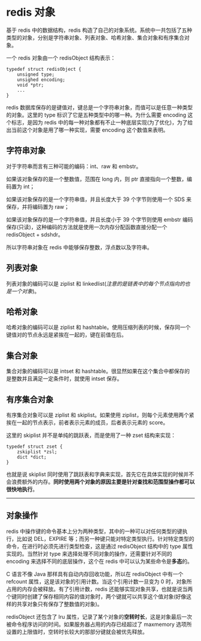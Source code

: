 # redis 对象

基于 redis 中的数据结构，redis 构造了自己的对象系统。系统中一共包括了五种类型的对象，分别是字符串对象、列表对象、哈希对象、集合对象和有序集合对象。

一个 redis 对象由一个 redisObject 结构表示：

```
typedef struct redisObject {
	unsigned type;
	unsighed encoding;
	void *ptr;
	...
}
```

redis 数据库保存的是键值对，键总是一个字符串对象，而值可以是任意一种类型的对象。这里的 type 标识了它是五种类型中的哪一种。为什么需要 encoding 这个标志，是因为 redis 中的每一种对象都有不止一种底层实现(为了优化)，为了给出当前这个对象是用了哪一种实现，需要 encoding 这个数值来表明。

## 字符串对象

对于字符串而言有三种可能的编码：int、raw 和 embstr。

如果该对象保存的是一个整数值，范围在 long 内，则 ptr 直接指向一个整数，编码置为 int；

如果该对象保存的是一个字符串值，并且长度大于 39 个字节则使用一个 SDS 来保存，并将编码置为 raw；

如果该对象保存的是一个字符串值，并且长度小于 39 个字节则使用 embstr 编码保存(只读)，这种编码的方法就是使用一次内存分配函数直接分配一个 redisObject + sdshdr。

所以字符串对象在 redis 中能够保存整数，浮点数以及字符串。

## 列表对象

列表对象的编码可以是 ziplist 和 linkedlist(*注意的是链表中的每个节点指向的也是一个对象*)。

## 哈希对象

哈希对象的编码可以是 ziplist 和 hashtable。使用压缩列表的时候，保存同一个键值对的节点永远是紧挨在一起的，键在前值在后。

## 集合对象

集合对象的编码可以是 intset 和 hashtable。很显然如果在这个集合中都保存的是整数并且满足一定条件时，就使用 intset 保存。

## 有序集合对象

有序集合对象可以是 ziplist 和 skiplist。如果使用 ziplist，则每个元素使用两个紧挨在一起的节点表示，前者表示元素的成员，后者表示元素的 score。

这里的 skiplist 并不是单纯的跳跃表，而是使用了一种 zset 结构来实现：

```
typedef struct zset {
	zskiplist *zsl;
	dict *dict;
}
```

也就是说 skiplist 同时使用了跳跃表和字典来实现，首先它在具体实现的时候并不会浪费额外的内存。**同时使用两个对象的原因主要是针对查找和范围型操作都可以很快地执行**。

----

## 对象操作

redis 中操作键的命令基本上分为两种类型，其中的一种可以对任何类型的键执行，比如说 DEL，EXPIRE 等；而另一种键只能对特定类型执行。针对特定类型的命令，在进行时必须先进行类型检查，这是通过 redisObject 结构中的 type 属性实现的。当然针对 type 来选择处理不同对象的操作，还需要针对不同的 encoding 来选择不同的底层操作，这个在 redis 中可以认为某些命令是**多态**的。

C 语言不像 Java 那样具有自动内存回收功能，所以在 redisObject 中有一个 refcount 属性，这是该对象的引用计数。当这个引用计数一旦变为 0 时，对象所占用的内存会被释放。有了引用计数，redis 还能够实现对象共享，也就是说当两个键同时创建了保存相同内容的值对象时，两个键就可以共享这个值对象(好像这样的共享对象只有保存了整数值的对象)。

redisObject 还包含了 lru 属性，记录了某个对象的**空转时长**，这是对象最后一次被命令程序访问的时间。如果服务器占用的内存已经超过了 maxmemory 选项所设置的上限值时，空转时长较大的那部分键就会被优先释放。

